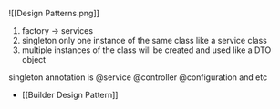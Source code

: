 
![[Design Patterns.png]]

1. factory -> services
2. singleton only one instance of the same class like a service class
3. multiple instances of the class will be created and used like a DTO object

singleton annotation is @service @controller @configuration and etc


- [[Builder Design Pattern]]